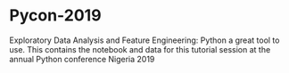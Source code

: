 # Pycon-2019
Exploratory Data Analysis and Feature Engineering: Python a great tool to use. This contains the notebook and data for this tutorial session at the annual Python conference Nigeria 2019
